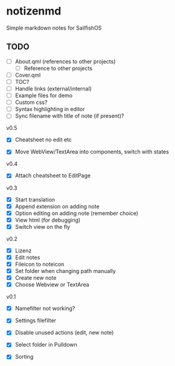 # notizenmd
Simple markdown notes for SailfishOS

## TODO

- [ ] About.qml (references to other projects)
    - [ ] Reference to other projects
- [ ] Cover.qml
- [ ] TOC?
- [ ] Handle links (external/internal)
- [ ] Example files for demo
- [ ] Custom css?
- [ ] Syntax highlighting in editor
- [ ] Sync filename with title of note (if present)?

v0.5
- [x] Cheatsheet no edit etc
- [x] Move WebView/TextArea into components, switch with states


v0.4
- [x] Attach cheatsheet to EditPage

v0.3
- [x] Start translation
- [x] Append extension on adding note
- [x] Option editing on adding note (remember choice)
- [x] View html (for debugging)
- [x] Switch view on the fly

v0.2
- [x] Lizenz
- [x] Edit notes
- [x] Fileicon to noteicon
- [x] Set folder when changing path manually
- [x] Create new note
- [x] Choose Webview or TextArea

v0.1

- [x] Namefilter not working?
- [x] Settings filefilter
- [x] Disable unused actions (edit, new note)
- [x] Select folder in Pulldown
- [x] Sorting

